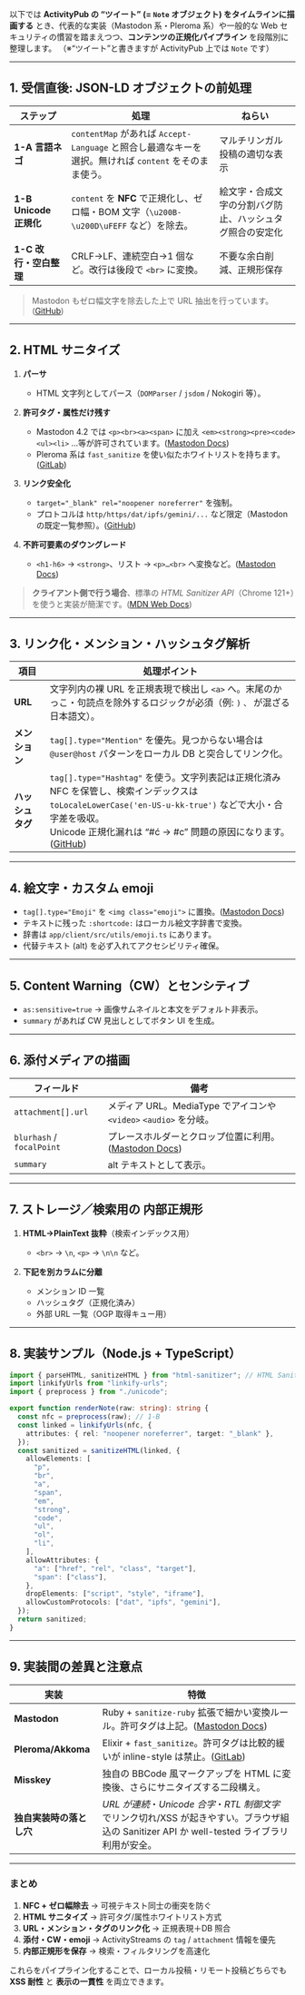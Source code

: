 以下では **ActivityPub の “ツイート” (= `Note` オブジェクト)
をタイムラインに描画する** とき、代表的な実装（Mastodon 系・Pleroma
系）や一般的な Web
セキュリティの慣習を踏まえつつ、**コンテンツの正規化パイプライン**
を段階別に整理します。 （※“ツイート”と書きますが ActivityPub 上では `Note`
です）

---

## 1. 受信直後: JSON-LD オブジェクトの前処理

| ステップ               | 処理                                                                                                  | ねらい                                                   |
| ---------------------- | ----------------------------------------------------------------------------------------------------- | -------------------------------------------------------- |
| **1-A 言語ネゴ**       | `contentMap` があれば `Accept-Language` と照合し最適なキーを選択。無ければ `content` をそのまま使う。 | マルチリンガル投稿の適切な表示                           |
| **1-B Unicode 正規化** | `content` を **NFC** で正規化し、ゼロ幅・BOM 文字（`\u200B-\u200D\uFEFF` など）を除去。               | 絵文字・合成文字の分割バグ防止、ハッシュタグ照合の安定化 |
| **1-C 改行・空白整理** | CRLF→LF、連続空白→1 個など。改行は後段で `<br>` に変換。                                              | 不要な余白削減、正規形保存                               |

> Mastodon もゼロ幅文字を除去した上で URL 抽出を行っています。([GitHub][1])

---

## 2. HTML サニタイズ

1. **パーサ**

   - HTML 文字列としてパース（`DOMParser` / `jsdom` / Nokogiri 等）。
2. **許可タグ・属性だけ残す**

   - Mastodon 4.2 では `<p><br><a><span>` に加え
     `<em><strong><pre><code><ul><li>`
     …等が許可されています。([Mastodon Docs][2])
   - Pleroma 系は `fast_sanitize`
     を使い似たホワイトリストを持ちます。([GitLab][3])
3. **リンク安全化**

   - `target="_blank" rel="noopener noreferrer"` を強制。
   - プロトコルは `http/https/dat/ipfs/gemini/...` など限定（Mastodon
     の既定一覧参照）。([GitHub][1])
4. **不許可要素のダウングレード**

   - `<h1-h6>` → `<strong>`、リスト → `<p>…<br>`
     へ変換など。([Mastodon Docs][2])

> **クライアント側で行う場合**、標準の _HTML Sanitizer API_（Chrome
> 121+）を使うと実装が簡潔です。([MDN Web Docs][4])

---

## 3. リンク化・メンション・ハッシュタグ解析

| 項目             | 処理ポイント                                                                                                                                                                                                                   |
| ---------------- | ------------------------------------------------------------------------------------------------------------------------------------------------------------------------------------------------------------------------------ |
| **URL**          | 文字列内の裸 URL を正規表現で検出し `<a>` へ。末尾のかっこ・句読点を除外するロジックが必須（例: `)` `、` が混ざる日本語文）。                                                                                                  |
| **メンション**   | `tag[].type="Mention"` を優先。見つからない場合は `@user@host` パターンをローカル DB と突合してリンク化。                                                                                                                      |
| **ハッシュタグ** | `tag[].type="Hashtag"` を使う。文字列表記は正規化済み NFC を保管し、検索インデックスは `toLocaleLowerCase('en-US-u-kk-true')` などで大小・合字差を吸収。<br>Unicode 正規化漏れは “#ć → #c” 問題の原因になります。([GitHub][5]) |

---

## 4. 絵文字・カスタム emoji

- `tag[].type="Emoji"` を `<img class="emoji">` に置換。([Mastodon Docs][2])
- テキストに残った `:shortcode:` はローカル絵文字辞書で変換。
- 辞書は `app/client/src/utils/emoji.ts` にあります。
- 代替テキスト (alt) を必ず入れてアクセシビリティ確保。

---

## 5. Content Warning（CW）とセンシティブ

- `as:sensitive=true` → 画像サムネイルと本文をデフォルト非表示。
- `summary` があれば CW 見出しとしてボタン UI を生成。

---

## 6. 添付メディアの描画

| フィールド                | 備考                                                              |
| ------------------------- | ----------------------------------------------------------------- |
| `attachment[].url`        | メディア URL。MediaType でアイコンや `<video>` `<audio>` を分岐。 |
| `blurhash` / `focalPoint` | プレースホルダーとクロップ位置に利用。([Mastodon Docs][2])        |
| `summary`                 | alt テキストとして表示。                                          |

---

## 7. ストレージ／検索用の **内部正規形**

1. **HTML→PlainText 抜粋**（検索インデックス用）

   - `<br>` → `\n`, `<p>` → `\n\n` など。
2. **下記を別カラムに分離**

   - メンション ID 一覧
   - ハッシュタグ（正規化済み）
   - 外部 URL 一覧（OGP 取得キュー用）

---

## 8. 実装サンプル（Node.js + TypeScript）

```ts
import { parseHTML, sanitizeHTML } from "html-sanitizer"; // HTML Sanitizer API polyfill
import linkifyUrls from "linkify-urls";
import { preprocess } from "./unicode";

export function renderNote(raw: string): string {
  const nfc = preprocess(raw); // 1-B
  const linked = linkifyUrls(nfc, {
    attributes: { rel: "noopener noreferrer", target: "_blank" },
  });
  const sanitized = sanitizeHTML(linked, {
    allowElements: [
      "p",
      "br",
      "a",
      "span",
      "em",
      "strong",
      "code",
      "ul",
      "ol",
      "li",
    ],
    allowAttributes: {
      "a": ["href", "rel", "class", "target"],
      "span": ["class"],
    },
    dropElements: ["script", "style", "iframe"],
    allowCustomProtocols: ["dat", "ipfs", "gemini"],
  });
  return sanitized;
}
```

---

## 9. 実装間の差異と注意点

| 実装                     | 特徴                                                                                                                                           |
| ------------------------ | ---------------------------------------------------------------------------------------------------------------------------------------------- |
| **Mastodon**             | Ruby + `sanitize-ruby` 拡張で細かい変換ルール。許可タグは上記。([Mastodon Docs][2])                                                            |
| **Pleroma/Akkoma**       | Elixir + `fast_sanitize`。許可タグは比較的緩いが inline-style は禁止。([GitLab][3])                                                            |
| **Misskey**              | 独自の BBCode 風マークアップを HTML に変換後、さらにサニタイズする二段構え。                                                                   |
| **独自実装時の落とし穴** | _URL が連続_・_Unicode 合字_・_RTL 制御文字_ でリンク切れ/XSS が起きやすい。ブラウザ組込の Sanitizer API か well-tested ライブラリ利用が安全。 |

---

### まとめ

1. **NFC + ゼロ幅除去** → 可視テキスト同士の衝突を防ぐ
2. **HTML サニタイズ** → 許可タグ/属性ホワイトリスト方式
3. **URL・メンション・タグのリンク化** → 正規表現＋DB 照合
4. **添付・CW・emoji** → ActivityStreams の `tag` / `attachment` 情報を優先
5. **内部正規形を保存** → 検索・フィルタリングを高速化

これらをパイプライン化することで、ローカル投稿・リモート投稿どちらでも **XSS
耐性** と **表示の一貫性** を両立できます。

[1]: https://raw.githubusercontent.com/mastodon/mastodon/main/lib/sanitize_ext/sanitize_config.rb "raw.githubusercontent.com"
[2]: https://docs.joinmastodon.org/spec/activitypub/ "ActivityPub - Mastodon documentation"
[3]: https://git.pleroma.social/pleroma/elixir-libraries/fast_sanitize?utm_source=chatgpt.com "master · Pleroma / Elixir libraries / fast_sanitize · GitLab"
[4]: https://developer.mozilla.org/en-US/docs/Web/API/HTML_Sanitizer_API?utm_source=chatgpt.com "HTML Sanitizer API - MDN Web Docs"
[5]: https://github.com/mastodon/mastodon/issues/25451?utm_source=chatgpt.com "Some unicode hashtags federate badly · Issue #25451 - GitHub"
